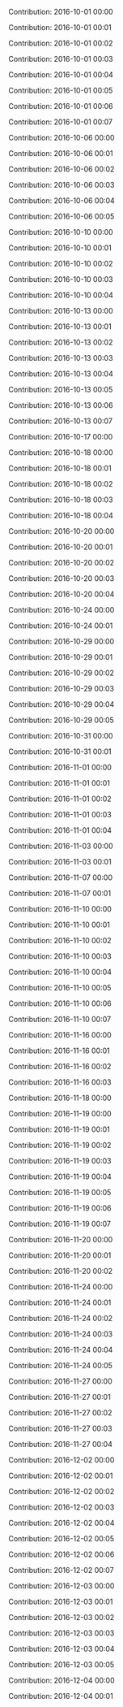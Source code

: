 Contribution: 2016-10-01 00:00

Contribution: 2016-10-01 00:01

Contribution: 2016-10-01 00:02

Contribution: 2016-10-01 00:03

Contribution: 2016-10-01 00:04

Contribution: 2016-10-01 00:05

Contribution: 2016-10-01 00:06

Contribution: 2016-10-01 00:07

Contribution: 2016-10-06 00:00

Contribution: 2016-10-06 00:01

Contribution: 2016-10-06 00:02

Contribution: 2016-10-06 00:03

Contribution: 2016-10-06 00:04

Contribution: 2016-10-06 00:05

Contribution: 2016-10-10 00:00

Contribution: 2016-10-10 00:01

Contribution: 2016-10-10 00:02

Contribution: 2016-10-10 00:03

Contribution: 2016-10-10 00:04

Contribution: 2016-10-13 00:00

Contribution: 2016-10-13 00:01

Contribution: 2016-10-13 00:02

Contribution: 2016-10-13 00:03

Contribution: 2016-10-13 00:04

Contribution: 2016-10-13 00:05

Contribution: 2016-10-13 00:06

Contribution: 2016-10-13 00:07

Contribution: 2016-10-17 00:00

Contribution: 2016-10-18 00:00

Contribution: 2016-10-18 00:01

Contribution: 2016-10-18 00:02

Contribution: 2016-10-18 00:03

Contribution: 2016-10-18 00:04

Contribution: 2016-10-20 00:00

Contribution: 2016-10-20 00:01

Contribution: 2016-10-20 00:02

Contribution: 2016-10-20 00:03

Contribution: 2016-10-20 00:04

Contribution: 2016-10-24 00:00

Contribution: 2016-10-24 00:01

Contribution: 2016-10-29 00:00

Contribution: 2016-10-29 00:01

Contribution: 2016-10-29 00:02

Contribution: 2016-10-29 00:03

Contribution: 2016-10-29 00:04

Contribution: 2016-10-29 00:05

Contribution: 2016-10-31 00:00

Contribution: 2016-10-31 00:01

Contribution: 2016-11-01 00:00

Contribution: 2016-11-01 00:01

Contribution: 2016-11-01 00:02

Contribution: 2016-11-01 00:03

Contribution: 2016-11-01 00:04

Contribution: 2016-11-03 00:00

Contribution: 2016-11-03 00:01

Contribution: 2016-11-07 00:00

Contribution: 2016-11-07 00:01

Contribution: 2016-11-10 00:00

Contribution: 2016-11-10 00:01

Contribution: 2016-11-10 00:02

Contribution: 2016-11-10 00:03

Contribution: 2016-11-10 00:04

Contribution: 2016-11-10 00:05

Contribution: 2016-11-10 00:06

Contribution: 2016-11-10 00:07

Contribution: 2016-11-16 00:00

Contribution: 2016-11-16 00:01

Contribution: 2016-11-16 00:02

Contribution: 2016-11-16 00:03

Contribution: 2016-11-18 00:00

Contribution: 2016-11-19 00:00

Contribution: 2016-11-19 00:01

Contribution: 2016-11-19 00:02

Contribution: 2016-11-19 00:03

Contribution: 2016-11-19 00:04

Contribution: 2016-11-19 00:05

Contribution: 2016-11-19 00:06

Contribution: 2016-11-19 00:07

Contribution: 2016-11-20 00:00

Contribution: 2016-11-20 00:01

Contribution: 2016-11-20 00:02

Contribution: 2016-11-24 00:00

Contribution: 2016-11-24 00:01

Contribution: 2016-11-24 00:02

Contribution: 2016-11-24 00:03

Contribution: 2016-11-24 00:04

Contribution: 2016-11-24 00:05

Contribution: 2016-11-27 00:00

Contribution: 2016-11-27 00:01

Contribution: 2016-11-27 00:02

Contribution: 2016-11-27 00:03

Contribution: 2016-11-27 00:04

Contribution: 2016-12-02 00:00

Contribution: 2016-12-02 00:01

Contribution: 2016-12-02 00:02

Contribution: 2016-12-02 00:03

Contribution: 2016-12-02 00:04

Contribution: 2016-12-02 00:05

Contribution: 2016-12-02 00:06

Contribution: 2016-12-02 00:07

Contribution: 2016-12-03 00:00

Contribution: 2016-12-03 00:01

Contribution: 2016-12-03 00:02

Contribution: 2016-12-03 00:03

Contribution: 2016-12-03 00:04

Contribution: 2016-12-03 00:05

Contribution: 2016-12-04 00:00

Contribution: 2016-12-04 00:01

